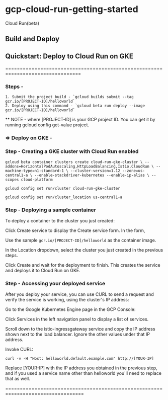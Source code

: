 # gcp-cloud-run-getting-started

Cloud Run(beta)

## Build and Deploy

## Quickstart: Deploy to Cloud Run on GKE

================================================================================

### Steps -

    1. Submit the project build - `gcloud builds submit --tag gcr.io/[PROJECT-ID]/helloworld`
    2. Deploy using this command - `gcloud beta run deploy --image gcr.io/[PROJECT-ID]/helloworld`

** NOTE - where [PROJECT-ID] is your GCP project ID. You can get it by running gcloud config get-value project.

### => Deploy on GKE -

### Step - Creating a GKE cluster with Cloud Run enabled

`gcloud beta container clusters create cloud-run-gke-cluster \
  --addons=HorizontalPodAutoscaling,HttpLoadBalancing,Istio,CloudRun \
  --machine-type=n1-standard-1 \
  --cluster-version=1.12 --zone=us-central1-a \
  --enable-stackdriver-kubernetes --enable-ip-alias \
  --scopes cloud-platform`

`gcloud config set run/cluster cloud-run-gke-cluster`

`gcloud config set run/cluster_location us-central1-a`

### Step - Deploying a sample container

To deploy a container to the cluster you just created:

Click Create service to display the Create service form. In the form,

Use the sample `gcr.io/[PROJECT-ID]/helloworld` as the container image.

In the Location dropdown, select the cluster you just created in the previous steps.

Click Create and wait for the deployment to finish. This creates the service and deploys it to Cloud Run on GKE.

### Step - Accessing your deployed service

After you deploy your service, you can use CURL to send a request and verify the service is working, using the cluster's IP address:

Go to the Google Kubernetes Engine page in the GCP Console:

Click Services in the left navigation panel to display a list of services.

Scroll down to the istio-ingressgateway service and copy the IP address shown next to the load balancer. Ignore the other values under that IP address.

Invoke CURL:

`curl -v -H "Host: helloworld.default.example.com" http://[YOUR-IP]`

Replace [YOUR-IP] with the IP address you obtained in the previous step, and if you used a service name other than helloworld you'll need to replace that as well.

=================================================================================
